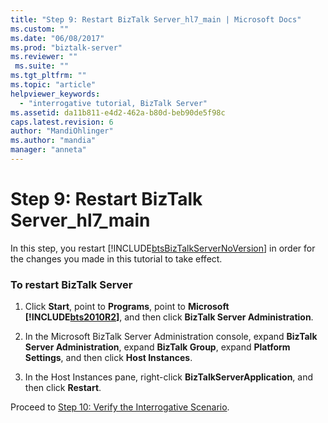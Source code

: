 ```yaml
---
title: "Step 9: Restart BizTalk Server_hl7_main | Microsoft Docs"
ms.custom: ""
ms.date: "06/08/2017"
ms.prod: "biztalk-server"
ms.reviewer: ""
 ms.suite: ""
ms.tgt_pltfrm: ""
ms.topic: "article"
helpviewer_keywords: 
  - "interrogative tutorial, BizTalk Server"
ms.assetid: da11b811-e4d2-462a-b80d-beb90de5f98c
caps.latest.revision: 6
author: "MandiOhlinger"
ms.author: "mandia"
manager: "anneta"
---
```

# Step 9: Restart BizTalk Server_hl7_main
In this step, you restart [!INCLUDE[btsBizTalkServerNoVersion](../../includes/btsbiztalkservernoversion-md.md)] in order for the changes you made in this tutorial to take effect.  
  
### To restart BizTalk Server  
  
1.  Click **Start**, point to **Programs**, point to **Microsoft [!INCLUDE[bts2010R2](../../includes/bts2010r2-md.md)]**, and then click **BizTalk Server Administration**.  
  
2.  In the Microsoft BizTalk Server Administration console, expand **BizTalk Server Administration**, expand **BizTalk Group**, expand **Platform Settings**, and then click **Host Instances**.  
  
3.  In the Host Instances pane, right-click **BizTalkServerApplication**, and then click **Restart**.  
  
 Proceed to [Step 10: Verify the Interrogative Scenario](../../adapters-and-accelerators/accelerator-hl7/step-10-verify-the-interrogative-scenario.md).